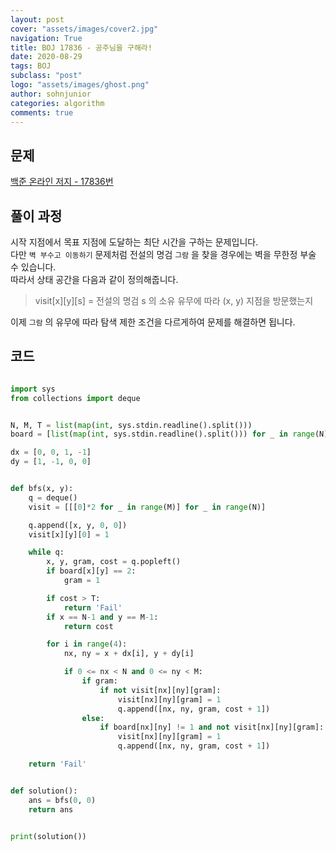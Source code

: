 ```yaml
---
layout: post
cover: "assets/images/cover2.jpg"
navigation: True
title: BOJ 17836 - 공주님을 구해라!
date: 2020-08-29
tags: BOJ
subclass: "post"
logo: "assets/images/ghost.png"
author: sohnjunior
categories: algorithm
comments: true
---
```


## 문제

[백준 온라인 저지 - 17836번](https://www.acmicpc.net/problem/17836)

## 풀이 과정

시작 지점에서 목표 지점에 도달하는 최단 시간을 구하는 문제입니다. <br>
다만 `벽 부수고 이동하기` 문제처럼 전설의 명검 `그람` 을 찾을 경우에는 벽을 무한정 부술 수 있습니다. <br>
따라서 상태 공간을 다음과 같이 정의해줍니다. <br>

> visit[x][y][s] = 전설의 명검 s 의 소유 유무에 따라 (x, y) 지점을 방문했는지

이제 `그람` 의 유무에 따라 탐색 제한 조건을 다르게하여 문제를 해결하면 됩니다. <br>

## 코드

```python

import sys
from collections import deque


N, M, T = list(map(int, sys.stdin.readline().split()))
board = [list(map(int, sys.stdin.readline().split())) for _ in range(N)]

dx = [0, 0, 1, -1]
dy = [1, -1, 0, 0]


def bfs(x, y):
    q = deque()
    visit = [[[0]*2 for _ in range(M)] for _ in range(N)]

    q.append([x, y, 0, 0])
    visit[x][y][0] = 1

    while q:
        x, y, gram, cost = q.popleft()
        if board[x][y] == 2:
            gram = 1

        if cost > T:
            return 'Fail'
        if x == N-1 and y == M-1:
            return cost

        for i in range(4):
            nx, ny = x + dx[i], y + dy[i]

            if 0 <= nx < N and 0 <= ny < M:
                if gram:
                    if not visit[nx][ny][gram]:
                        visit[nx][ny][gram] = 1
                        q.append([nx, ny, gram, cost + 1])
                else:
                    if board[nx][ny] != 1 and not visit[nx][ny][gram]:
                        visit[nx][ny][gram] = 1
                        q.append([nx, ny, gram, cost + 1])

    return 'Fail'


def solution():
    ans = bfs(0, 0)
    return ans


print(solution())

```
